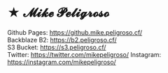 # ★ 𝓜𝓲𝓴𝓮 𝓟𝓮𝓵𝓲𝓰𝓻𝓸𝓼𝓸
Github Pages: https://github.mike.peligroso.cf/ \
Backblaze B2: https://b2.peligroso.cf/ \
S3 Bucket: https://s3.peligroso.cf/ \
Twitter: https://twitter.com/mikepeligroso/
Instagram: https://instagram.com/mikepeligroso/
